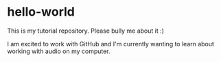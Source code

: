 # hello-world
This is my tutorial repository. Please bully me about it :)

I am excited to work with GitHub and I'm currently wanting to learn about working with audio on my computer.
